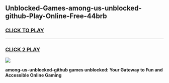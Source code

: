
## Unblocked-Games-among-us-unblocked-github-Play-Online-Free-44brb
<h3>
<a href="https://premium76.site?title=among-us-unblocked-github&ref=26A">CLICK TO PLAY</a></h3>
<hr>

<h3>
<a href="https://premium76.site?title=among-us-unblocked-github&ref=26A">CLICK 2 PLAY</a>
  
</h3>

<a href="https://premium76.site?title=among-us-unblocked-github&ref=26A"><img src="https://clearcache.store/games.png"></a>


**among-us-unblocked-github games unblocked: Your Gateway to Fun and Accessible Online Gaming**
